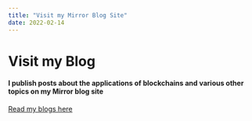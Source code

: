 ```yaml
---
title: "Visit my Mirror Blog Site"
date: 2022-02-14
---
```

# Visit my Blog
#### I publish posts about the applications of blockchains and various other topics on my Mirror blog site

[Read my blogs here](https://mirror.xyz/0x067a679B1b56A3CA58E2F4Eb77a157E61c95e9e4)
